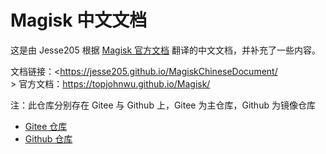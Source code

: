 # Magisk 中文文档

这是由 Jesse205 根据 [Magisk 官方文档](https://topjohnwu.github.io/Magisk/) 翻译的中文文档，并补充了一些内容。

文档链接：<https://jesse205.github.io/MagiskChineseDocument/<br>>
官方文档：<https://topjohnwu.github.io/Magisk/>

注：此仓库分别存在 Gitee 与 Github 上，Gitee 为主仓库，Github 为镜像仓库

* [Gitee 仓库](https://gitee.com/Jesse205/magisk-chinese-document)
* [Github 仓库](https://github.com/Jesse205/MagiskChineseDocument)